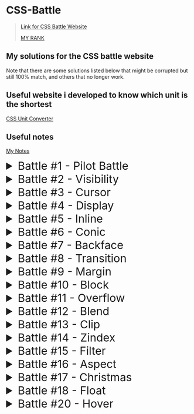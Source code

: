 # CSS-Battle
> [Link for CSS Battle Website](https://cssbattle.dev/)
> 
> [MY RANK](https://cssbattle.dev/player/NRClqjBuPcfhhmVfQNJzc7JqJJh1)

## My solutions for the CSS battle website

Note that there are some solutions listed below that might be corrupted but still 100% match, and others that no longer work.

## Useful website i developed to know which unit is the shortest

[CSS Unit Converter](https://khalidmesbah.github.io/Css-Unit-Converter/index.html)

## Useful notes

[My Notes](./notes/notes.md)

<details> <summary style="font-size:30px;cursor:pointer">Battle #1 - Pilot Battle</summary>

- [x] [#1 - Simply Square](./01_Pilot%20Battle/%231%20-%20Simply%20Square.html)

  ![#1 - Simply Square](./images/1.png)

- [x] [#2 - Carrom](./01_Pilot%20Battle/../01_Pilot%20Battle/%232%20-%20%20Carrom.html)

  ![#2 - Carrom](./images/2.png)

- [x] [#3 - Push Button](./01_Pilot%20Battle/%233%20-%20Push%20Button.html)

  ![#3 - Push Button](./images/3.png)

- [x] [#4 - Ups n Downs](./01_Pilot%20Battle/../01_Pilot%20Battle/%234%20-%20Ups%20n%20Downs.html)

  ![#4 - Ups n Downs](./images/4.png)

- [x] [#5 - Acid Rain](./01_Pilot%20Battle/../01_Pilot%20Battle/%235%20-%20Acid%20Rain.html)

  ![#5 - Acid Rain](./images/5.png)

- [x] [#6 - Missing Slice](./01_Pilot%20Battle/%236%20-%20Missing%20Slice.html)

  ![#6 - Missing Slice](./images/6.png)

- [x] [#7 - Leafy Trail](./01_Pilot%20Battle/%237%20-%20Leafy%20Trail.html)

  ![#7 - Leafy Trail](./images/7.png)

- [x] [#8 - Forking Crazy](./01_Pilot%20Battle/%238%20-%20Forking%20Crazy.html)

  ![#8 - Forking Crazy](./images/8.png)

- [x] [#9 - Tesseract](./01_Pilot%20Battle/%239%20-%20Tesseract.html)

  ![#9 - Tesseract](./images/9.png)

- [x] [#10 - Cloaked Spirits](./01_Pilot%20Battle/%2310%20-%20Cloaked%20Spirits.html)

  ![#10 - Cloaked Spirits](./images/10.png)

- [x] [#11 - Eye of Sauron](/01_Pilot%20Battle/%2311%20-%20Eye%20of%20Sauron.html)

  ![#11 - Eye of Sauron](./images/11.png)

- [x] [#12 - Wiggly Moustache](./01_Pilot%20Battle/%2312%20-%20Wiggly%20Moustache.html)

  ![#12 - Wiggly Moustache](./images/12.png)
  </details>

<details> <summary style="font-size:30px;cursor:pointer">Battle #2 - Visibility</summary>

- [x] [#13 - Totally Triangle](./02_Visibility/%2313%20-%20Totally%20Triangle.html)

  ![#13 - Totally Triangle](./images/13.png)

- [x] [#14 - Web Maker Logo](./02_Visibility/%2314%20-%20Web%20Maker%20Logo.html)

  ![#14 - Web Maker Logo](./images/14.png)

- [x] [#15 - Overlap](./02_Visibility/%2315%20-%20Overlap.html)

  ![#15 - Overlap](./images/15.png)

- [x] [#16 - Eye of The Tiger](./02_Visibility/%2316%20-%20Eye%20of%20the%20Tiger.html)

  ![#16 - Eye of The Tiger](./images/16.png)

- [x] [#17 - Fidget Spinner](./02_Visibility/%2317%20-%20Fidget%20Spinner.html)

  ![#17 - Fidget Spinner](./images/17.png)

- [x] [#18 - Matrix](./02_Visibility/%2318%20-%20Matrix.html)

  ![#18 - Matrix](./images/18.png)
  </details>

<details> <summary style="font-size:30px;cursor:pointer">Battle #3 - Cursor</summary>

- [x] [#19 - Cube](./03_Cursor/%2319%20-%20Cube.html)

  ![#19 - Cube](./images/19.png)

- [x] [#20 - Ticket](./03_Cursor/%2320%20-%20Ticket.html)

  ![#20 - Ticket](./images/20.png)

</details>

<details> <summary style="font-size:30px;cursor:pointer">Battle #4 - Display</summary>

- [x] [#21 - SitePoint Logo](./04_Display/%2321%20-%20SitePoint%20Logo.html)

  ![#21 - SitePoint Logo](./images/21.png)

- [x] [#22 - Cloud](./04_Display/%2322%20-%20Cloud.html)

  ![#22 - Cloud](./images/22.png)

- [x] [#23 - Boxception](./04_Display/%2323%20-%20Boxception.html)

  ![#23 - Boxception](./images/23.png)

- [x] [#24 - Switches](./04_Display/%2324%20-%20Switches.html)

  ![#24 - Switches](./images/24.png)

- [x] [#25 - Blossom](./04_Display/%2325%20-%20Blossom.html)

  ![#25 - Blossom](./images/25.png)

- [x] [#26 - Smiley](./04_Display/%2326%20-%20Smiley.html)

  ![#26 - Smiley](./images/26.png)

- [x] [#27 - Lock Up](./04_Display/%2327%20-%20Lock%20Up.html)

  ![#27 - Lock Up](./images/27.png)

- [x] [#28 - Cups & Balls](./04_Display/%2328%20-%20Cups%20&%20Balls.html)

  ![#28 - Cups & Balls](./images/28.png)
  </details>

<details> <summary style="font-size:30px;cursor:pointer">Battle #5 - Inline</summary>

- [x] [#29 - Suffocate](./05_Inline/%2329%20-%20Suffocate.html)

  ![#29 - Suffocate](./images/29.png)

- [x] [#30 - Horizon](./05_Inline/%2330%20-%20Horizon.html)

  ![#30 - Horizon](./images/30.png)

</details>

<details> <summary style="font-size:30px;cursor:pointer">Battle #6 - Conic</summary>

- [x] [#31 - Equals](./06_Conic/%2331%20-%20Equals.html)

  ![#31 - Equals](./images/31.png)

- [x] [#32 - Band-aid](./06_Conic/%2332%20-%20Band-aid.html)

  ![#32 - Band-aid](./images/32.png)
  </details>

<details> <summary style="font-size:30px;cursor:pointer">Battle #7 - Backface</summary>

- [x] [#33 - Birdie](./07_Backface/%2333%20-%20Birdie.html)

  ![#33 - Birdie](./images/33.png)

- [x] [#34 - Christmas Tree](./07_Backface/%2334%20-%20Christmas%20Tree.html)

  ![#34 - Christmas Tree](./images/34.png)

- [x] [#35 - Ice Cream](./07_Backface/%2335%20-%20Ice%20Cream.html)

  ![#35 - Ice Cream](./images/35.png)

- [x] [#36 - Interleaved](./07_Backface/%2336%20-%20Interleaved.html)

  ![#36 - Interleaved](./images/36.png)

- [x] [#37 - Tunnel](./07_Backface/%2337%20-%20Tunnel.html)

  ![#37 - Tunnel](./images/37.png)

- [x] [#38 - Not Simply Square](./07_Backface/%2338%20-%20Not%20Simply%20Square.html)

  ![#38 - Not Simply Square](./images/38.png)

- [x] [#39 - Sunset](./07_Backface/%2339%20-%20Sunset.html)

  ![#39 - Sunset](./images/39.png)

- [x] [#40 - Letter B](./07_Backface/%2340%20-%20Letter%20B.html)

  ![#40 - Letter B](./images/40.png)

- [x] [#41 - Fox Head](./07_Backface/%2341%20-%20Fox%20Head.html)

  ![#41 - Fox Head](./images/41.png)
  </details>

<details> <summary style="font-size:30px;cursor:pointer">Battle #8 - Transition</summary>

- [x] [#42 - Baby](./08_Transition/%2342%20-%20Baby.html)

  ![#42 - Baby](./images/42.png)

- [x] [#43 - Wrench](./08_Transition/%2343%20-%20Wrench.html)

  ![#43 - Wrench](./images/43.png)

- [x] [#44 - Stripes](./08_Transition/%2344%20-%20Stripes.html)

  ![#44 - Stripes](./images/44.png)

</details>

<details> <summary style="font-size:30px;cursor:pointer">Battle #9 - Margin</summary>

- [x] [#45 - Magical Tree](./09_Margin/%2345%20-%20Magical%20Tree.html)

  ![#45 - Magical Tree](./images/45.png)

- [x] [#46 - Mountains](./09_Margin/%2346%20-%20Mountains.html)

  ![#46 - Mountains](./images/46.png)

</details>

<details> <summary style="font-size:30px;cursor:pointer">Battle #10 - Block</summary>

- [x] [#47 - Corona Virus](./10_Block/%2347%20-%20Corona%20Virus.html)

  ![#47 - Corona Virus](./images/47.png)

- [x] [#48 - Wash Your Hands](./10_Block/%2348%20-%20Wash%20Your%20Hands.html)

  ![#48 - Wash Your Hands](./images/48.png)

- [x] [#49 - Stay at Home](./10_Block/%2349%20-%20Stay%20at%20Home.html)

  ![#49 - Stay at Home](./images/49.png)

- [x] [#50 - Use Hand Sanitizer](./10_Block/%2350%20-%20Use%20Hand%20Sanitizer.html)

  ![#50 - Use Hand Sanitizer](./images/50.png)

- [x] [#51 - Wear a Mask](./10_Block/%2351%20-%20Wear%20a%20Mask.html)

  ![#51 - Wear a Mask](./images/51.png)

- [x] [#52 - Break the Chain](./10_Block/%2352%20-%20Break%20the%20Chain.html)

  ![#52 - Break the Chain](./images/52.png)

</details>

<details> <summary style="font-size:30px;cursor:pointer">Battle #11 - Overflow</summary>

- [x] [#53 - Pastel Logo](./11_Overflow/%2353%20-%20Pastel%20Logo.html)

  ![#53 - Pastel Logo](./images/53.png)

- [x] [#54 - Black Lives Matter](./11_Overflow/%2354%20-%20Black%20Lives%20Matter.html)

  ![#54 - Black Lives Matter](./images/54.png)

- [x] [#55 - Windmill](./11_Overflow/%2355%20-%20Windmill.html)

  ![#55 - Windmill](./images/55.png)

- [x] [#56 - Skull](./11_Overflow/%2356%20-%20Skull.html)

  ![#56 - Skull](./images/56.png)

- [x] [#57 - Pillars](./11_Overflow/%2357%20-%20Pillars.html)

  ![#57 - Pillars](./images/57.png)

- [x] [#58 - Rose](./11_Overflow/%2358%20-%20Rose.html)

  ![#58 - Rose](./images/58.png)

- [x] [#59 - Earth](./11_Overflow/%2359%20-%20Earth.html)

  ![#59 - Earth](./images/59.png)

- [x] [#60 - Evil Triangles](./11_Overflow/%2360%20-%20Evil%20Triangles.html)

  ![#60 - Evil Triangles](./images/60.png)

</details>

<details> <summary style="font-size:30px;cursor:pointer">Battle #12 - Blend</summary>

- [x] [#61 - ImprovMX](./12_Blend/%2361%20-%20ImprovMX.html)

  ![#61 - ImprovMX](./images/61.png)

- [x] [#62 - Sunset](./12_Blend/%2362%20-%20Sunset.html)

  ![#62 - Sunset](./images/62.png)

- [x] [#63 - Command Key](./12_Blend/%2363%20-%20Command%20Key.html)

  ![#63 - Command Key](./images/63.png)

- [x] [#64 - Door Knob](./12_Blend/%2364%20-%20Door%20Knob.html)

  ![#64 - Door Knob](./images/64.png)

- [x] [#65 - Max Volume](./12_Blend/%2365%20-%20Max%20Volume.html)

  ![#65 - Max Volume](./images/65.png)

- [x] [#66 - Batmicky](./12_Blend/%2366%20-%20Batmicky.html)

  ![#66 - Batmicky](./images/66.png)

- [x] [#67 - Video Reel](./12_Blend/%2367%20-%20Video%20Reel.html)

  ![#67 - Video Reel](./images/67.png)

- [x] [#68 - Bell](./12_Blend/%2368%20-%20Bell.html)

  ![#68 - Bell](./images/68.png)

</details>

<details> <summary style="font-size:30px;cursor:pointer">Battle #13 - Clip</summary>

- [x] [#69 - PushOwl](./13_Clip/%2369%20-%20PushOwl.html)

  ![#69 - PushOwl](./images/69.png)

- [x] [#70 - Froggy](./13_Clip/%2370%20-%20Froggy.html)

  ![#70 - Froggy](./images/70.png)

- [x] [#71 - Elephant](./13_Clip/%2371%20-%20Elephant.html)

  ![#71 - Elephant](./images/71.png)

- [x] [#72 - Sheep](./13_Clip/%2372%20-%20Sheep.html)

  ![#72 - Sheep](./images/72.png)

- [x] [#73 - Happy Tiger](./13_Clip/%2373%20-%20Happy%20Tiger.html)

  ![#73 - Happy Tiger](./images/73.png)

- [x] [#74 - Danger Noodle](./13_Clip/%2374%20-%20Danger%20Noodle.html)

  ![#74 - Danger Noodle](./images/74.png)

- [x] [#75 - Hippo](./13_Clip/%2375%20-%20Hippo.html)

  ![#75 - Hippo](./images/75.png)

- [x] [#76 - Beeee](./13_Clip/%2376%20-%20Beeee.html)

  ![#76 - Beeee](./images/76.png)

</details>

<details> <summary style="font-size:30px;cursor:pointer">Battle #14 - Zindex</summary>

- [x] [#77 - Notes](./14_Zindex/%2377%20-%20Notes.html)

  ![#77 - Notes](./images/77.png)

- [x] [#78 - Ukulele](./14_Zindex/%2378%20-%20Ukulele.html)

  ![#78 - Ukulele](./images/78.png)

- [x] [#79 - Tambourine](./14_Zindex/%2379%20-%20Tambourine.html)

  ![#79 - Tambourine](./images/79.png)

- [x] [#80 - Piano](./14_Zindex/%2380%20-%20Piano.html)

  ![#80 - Piano](./images/80.png)

</details>

<details> <summary style="font-size:30px;cursor:pointer">Battle #15 - Filter</summary>

- [x] [#81 - Odoo](./15_Filter/%2381%20-%20Odoo.html)

  ![#81 - Odoo](./images/81.png)

- [x] [#82 - Diamond Cut](./15_Filter/%2382%20-%20Diamond%20Cut.html)

  ![#82 - Diamond Cut](./images/82.png)

- [x] [#83 - Supernova](./15_Filter/%2383%20-%20Supernova.html)

  ![#83 - Supernova](./images/83.png)

- [x] [#84 - Junction](./15_Filter/%2384%20-%20Junction.html)

  ![#84 - Junction](./images/84.png)

- [x] [#85 - Pythagoras](./15_Filter/%2385%20-%20Pythagoras.html)

  ![#85 - Pythagoras](./images/85.png)

- [x] [#86 - Stairway](./15_Filter/%2386%20-%20Stairway.html)

  ![#86 - Stairway](./images/86.png)

- [x] [#87 - Building Blocks](./15_Filter/%2387%20-%20Building%20Blocks.html)

  ![#87 - Building Blocks](./images/87.png)

- [x] [#88 - Tight Corner](./15_Filter/%2388%20-%20Tight%20Corner.html)

  ![#88 - Tight Corner](./images/88.png)

</details>

<details> <summary style="font-size:30px;cursor:pointer">Battle #16 - Aspect</summary>

- [x] [#89 - Summit](./16_Aspect/%2389%20-%20Summit.html)

  ![#89 - Summit](./images/89.png)

- [x] [#90 - Eclipse](./16_Aspect/%2390%20-%20Eclipse.html)

  ![#90 - Eclipse](./images/90.png)

- [x] [#91 - Reflection](./16_Aspect/%2391%20-%20Reflection.html)

  ![#91 - Reflection](./images/91.png)

- [x] [#92 - Squeeze](./16_Aspect/%2392%20-%20Squeeze.html)

  ![#92 - Squeeze](./images/92.png)

- [x] [#93 - Great Wall](./16_Aspect/%2393%20-%20Great%20Wall.html)

  ![#93 - Great Wall](./images/93.png)

- [x] [#94 - Ripples](./16_Aspect/%2394%20-%20Ripples.html)

  ![#94 - Ripples](./images/94.png)

- [x] [#95 - Pokeball](./16_Aspect/%2395%20-%20Pokeball.html)

  ![#95 - Pokeball](./images/95.png)

- [x] [#96 - Mandala](./16_Aspect/%2396%20-%20Mandala.html)

  ![#96 - Mandala](./images/96.png)

</details>

<details>
 <summary style="font-size:30px;cursor:pointer">Battle #17 - Christmas</summary>

- [x] [#97 - Snowman](./17_Christmas/%2397%20-%20Snowman.html)

  ![#97 - Snowman](./images/97.png)

- [x] [#98 - Candle](./17_Christmas/%2398%20-%20Candle.html)

  ![#98 - Candle](./images/98.png)

- [x] [#99 - Gift Box](./17_Christmas/%2399%20-%20Gift%20Box.html)

  ![#99 - Gift Box](./images/99.png)

- [x] [#100 - CSSBattle](./17_Christmas/%23100%20-%20CSSBattle.html)

  ![#100 - CSSBattle](./images/100.png)

</details>

<details>
 <summary style="font-size:30px;cursor:pointer">Battle #18 - Float</summary>

- [x] [#101 - Sharingan](./18_Float/%23101%20-%20Sharingan.html)

  ![#101 - Sharingan](./images/101.png)

- [] [#102 - One Piece](./18_Float/%23102%20-%20One%20Piece.html)

  ![#102 - One Piece](./images/102.png)

- [ ] [#103 - ]()

  ![#103 - ](./images/103.png)

- [ ] [#104 - ]()

  ![#104 - ](./images/104.png)

</details>

<details>
 <summary style="font-size:30px;cursor:pointer">Battle #20 - Hover</summary>

- [x] [#119 - Pacman](./20_Hover/%23119%20-%20Pacman.html)

  ![#119 - Pacman](./images/119.png)

- [x] [#121 - Duck Hunt](./20_Hover/%23121%20-%20Duck%20Hunt.html)

  ![#121 - Duck Hunt](./images/121.png)

</details>
